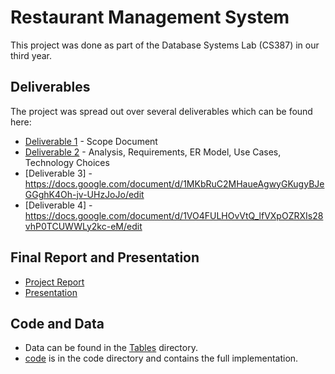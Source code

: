 # Restaurant Management System  

This project was done as part of the Database Systems Lab (CS387) in our third year. 

## Deliverables  
The project was spread out over several deliverables which can be found here:  

- [Deliverable 1](https://docs.google.com/document/d/1FnyioBfU3OCG5oa1TRMePYhNZkhZcvEbpPk0jPS9zxA/edit?usp=sharing) - Scope Document
- [Deliverable 2](https://docs.google.com/document/d/14BrTwc-z4wj9T7tjKwmR-RHYfHrgrorMcejndkvhWLM/edit) - Analysis, Requirements, ER Model, Use Cases, Technology Choices
- [Deliverable 3] - https://docs.google.com/document/d/1MKbRuC2MHaueAgwyGKugyBJeGGghK4Oh-jv-UHzJoJo/edit
- [Deliverable 4] - https://docs.google.com/document/d/1VO4FULHOvVtQ_lfVXpOZRXIs28vhP0TCUWWLy2kc-eM/edit

## Final Report and Presentation  

- [Project Report](https://docs.google.com/document/d/1FLYA2AX9k0VeQ2Yb5U007p73Je3Oslca3jQmoCT-9MU/edit?ts=6093de87#)
- [Presentation](https://docs.google.com/presentation/d/1OmmtPuc1QhljApG6R6h4JzRuNLK8QPBWMgNGr4RCr-o/edit#slide=id.p)

## Code and Data  
- Data can be found in the [Tables](Tables) directory.
- [code](code) is in the code directory and contains the full implementation.

